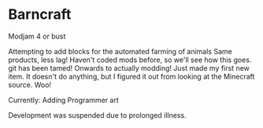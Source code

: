 Barncraft
=========

Modjam 4 or bust

  Attempting to add blocks for the automated farming of animals
  Same products, less lag!
  Haven't coded mods before, so we'll see how this goes.
  git has been tamed! Onwards to actually modding!
  Just made my first new item.  It doesn't do anything, but I figured it out from looking at the Minecraft source.  Woo!
  
  Currently: Adding Programmer art
  
  Development was suspended due to prolonged illness.
